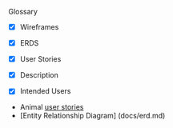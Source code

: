  Glossary
 
* [X] Wireframes

* [X] ERDS

* [X] User Stories

* [X] Description 


* [x] Intended Users
 * Animal [user stories](docs/user-stories.md)
 * [Entity Relationship Diagram] (docs/erd.md)
##
